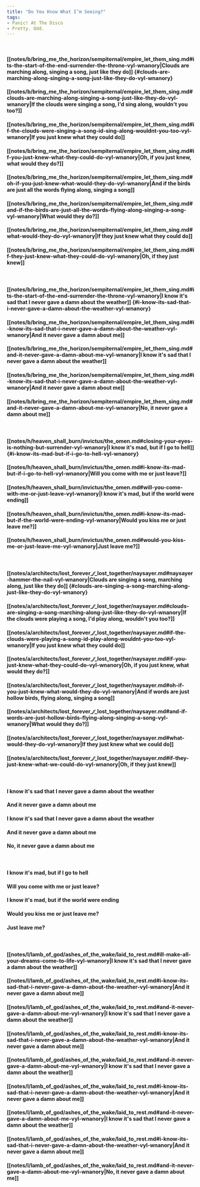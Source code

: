 ```yaml
---
title: "Do You Know What I’m Seeing?"
tags:
- Panic! At The Disco
- Pretty. Odd.
---
```

&nbsp;
#### [[notes/b/bring_me_the_horizon/sempiternal/empire_let_them_sing.md#its-the-start-of-the-end-surrender-the-throne-vyl-wnanory|Clouds are marching along, singing a song, just like they do]] {#clouds-are-marching-along-singing-a-song-just-like-they-do-vyl-wnanory}
#### [[notes/b/bring_me_the_horizon/sempiternal/empire_let_them_sing.md#clouds-are-marching-along-singing-a-song-just-like-they-do-vyl-wnanory|If the clouds were singing a song, I'd sing along, wouldn't you too?]]
#### [[notes/b/bring_me_the_horizon/sempiternal/empire_let_them_sing.md#if-the-clouds-were-singing-a-song-id-sing-along-wouldnt-you-too-vyl-wnanory|If you just knew what they could do]]
#### [[notes/b/bring_me_the_horizon/sempiternal/empire_let_them_sing.md#if-you-just-knew-what-they-could-do-vyl-wnanory|Oh, if you just knew, what would they do?]]
#### [[notes/b/bring_me_the_horizon/sempiternal/empire_let_them_sing.md#oh-if-you-just-knew-what-would-they-do-vyl-wnanory|And if the birds are just all the words flying along, singing a song]]
#### [[notes/b/bring_me_the_horizon/sempiternal/empire_let_them_sing.md#and-if-the-birds-are-just-all-the-words-flying-along-singing-a-song-vyl-wnanory|What would they do?]]
#### [[notes/b/bring_me_the_horizon/sempiternal/empire_let_them_sing.md#what-would-they-do-vyl-wnanory|If they just knew what they could do]]
#### [[notes/b/bring_me_the_horizon/sempiternal/empire_let_them_sing.md#if-they-just-knew-what-they-could-do-vyl-wnanory|Oh, if they just knew]]
&nbsp;
#### [[notes/b/bring_me_the_horizon/sempiternal/empire_let_them_sing.md#its-the-start-of-the-end-surrender-the-throne-vyl-wnanory|I know it's sad that I never gave a damn about the weather]] {#i-know-its-sad-that-i-never-gave-a-damn-about-the-weather-vyl-wnanory}
#### [[notes/b/bring_me_the_horizon/sempiternal/empire_let_them_sing.md#i-know-its-sad-that-i-never-gave-a-damn-about-the-weather-vyl-wnanory|And it never gave a damn about me]]
#### [[notes/b/bring_me_the_horizon/sempiternal/empire_let_them_sing.md#and-it-never-gave-a-damn-about-me-vyl-wnanory|I know it's sad that I never gave a damn about the weather]]
#### [[notes/b/bring_me_the_horizon/sempiternal/empire_let_them_sing.md#i-know-its-sad-that-i-never-gave-a-damn-about-the-weather-vyl-wnanory|And it never gave a damn about me]]
#### [[notes/b/bring_me_the_horizon/sempiternal/empire_let_them_sing.md#and-it-never-gave-a-damn-about-me-vyl-wnanory|No, it never gave a damn about me]]
&nbsp;
#### [[notes/h/heaven_shall_burn/invictus/the_omen.md#closing-your-eyes-is-nothing-but-surrender-vyl-wnanory|I know it's mad, but if I go to hell]] {#i-know-its-mad-but-if-i-go-to-hell-vyl-wnanory}
#### [[notes/h/heaven_shall_burn/invictus/the_omen.md#i-know-its-mad-but-if-i-go-to-hell-vyl-wnanory|Will you come with me or just leave?]]
#### [[notes/h/heaven_shall_burn/invictus/the_omen.md#will-you-come-with-me-or-just-leave-vyl-wnanory|I know it's mad, but if the world were ending]]
#### [[notes/h/heaven_shall_burn/invictus/the_omen.md#i-know-its-mad-but-if-the-world-were-ending-vyl-wnanory|Would you kiss me or just leave me?]]
#### [[notes/h/heaven_shall_burn/invictus/the_omen.md#would-you-kiss-me-or-just-leave-me-vyl-wnanory|Just leave me?]]
&nbsp;
#### [[notes/a/architects/lost_forever_∕∕_lost_together/naysayer.md#naysayer-hammer-the-nail-vyl-wnanory|Clouds are singing a song, marching along, just like they do]] {#clouds-are-singing-a-song-marching-along-just-like-they-do-vyl-wnanory}
#### [[notes/a/architects/lost_forever_∕∕_lost_together/naysayer.md#clouds-are-singing-a-song-marching-along-just-like-they-do-vyl-wnanory|If the clouds were playing a song, I'd play along, wouldn't you too?]]
#### [[notes/a/architects/lost_forever_∕∕_lost_together/naysayer.md#if-the-clouds-were-playing-a-song-id-play-along-wouldnt-you-too-vyl-wnanory|If you just knew what they could do]]
#### [[notes/a/architects/lost_forever_∕∕_lost_together/naysayer.md#if-you-just-knew-what-they-could-do-vyl-wnanory|Oh, if you just knew, what would they do?]]
#### [[notes/a/architects/lost_forever_∕∕_lost_together/naysayer.md#oh-if-you-just-knew-what-would-they-do-vyl-wnanory|And if words are just hollow birds, flying along, singing a song]]
#### [[notes/a/architects/lost_forever_∕∕_lost_together/naysayer.md#and-if-words-are-just-hollow-birds-flying-along-singing-a-song-vyl-wnanory|What would they do?]]
#### [[notes/a/architects/lost_forever_∕∕_lost_together/naysayer.md#what-would-they-do-vyl-wnanory|If they just knew what we could do]]
#### [[notes/a/architects/lost_forever_∕∕_lost_together/naysayer.md#if-they-just-knew-what-we-could-do-vyl-wnanory|Oh, if they just knew]]
&nbsp;
#### I know it's sad that I never gave a damn about the weather
#### And it never gave a damn about me
#### I know it's sad that I never gave a damn about the weather
#### And it never gave a damn about me
#### No, it never gave a damn about me
&nbsp;
#### I know it's mad, but if I go to hell
#### Will you come with me or just leave?
#### I know it's mad, but if the world were ending
#### Would you kiss me or just leave me?
#### Just leave me?
&nbsp;
#### [[notes/l/lamb_of_god/ashes_of_the_wake/laid_to_rest.md#ill-make-all-your-dreams-come-to-life-vyl-wnanory|I know it's sad that I never gave a damn about the weather]]
#### [[notes/l/lamb_of_god/ashes_of_the_wake/laid_to_rest.md#i-know-its-sad-that-i-never-gave-a-damn-about-the-weather-vyl-wnanory|And it never gave a damn about me]]
#### [[notes/l/lamb_of_god/ashes_of_the_wake/laid_to_rest.md#and-it-never-gave-a-damn-about-me-vyl-wnanory|I know it's sad that I never gave a damn about the weather]]
#### [[notes/l/lamb_of_god/ashes_of_the_wake/laid_to_rest.md#i-know-its-sad-that-i-never-gave-a-damn-about-the-weather-vyl-wnanory|And it never gave a damn about me]]
#### [[notes/l/lamb_of_god/ashes_of_the_wake/laid_to_rest.md#and-it-never-gave-a-damn-about-me-vyl-wnanory|I know it's sad that I never gave a damn about the weather]]
#### [[notes/l/lamb_of_god/ashes_of_the_wake/laid_to_rest.md#i-know-its-sad-that-i-never-gave-a-damn-about-the-weather-vyl-wnanory|And it never gave a damn about me]]
#### [[notes/l/lamb_of_god/ashes_of_the_wake/laid_to_rest.md#and-it-never-gave-a-damn-about-me-vyl-wnanory|I know it's sad that I never gave a damn about the weather]]
#### [[notes/l/lamb_of_god/ashes_of_the_wake/laid_to_rest.md#i-know-its-sad-that-i-never-gave-a-damn-about-the-weather-vyl-wnanory|And it never gave a damn about me]]
#### [[notes/l/lamb_of_god/ashes_of_the_wake/laid_to_rest.md#and-it-never-gave-a-damn-about-me-vyl-wnanory|No, it never gave a damn about me]]
